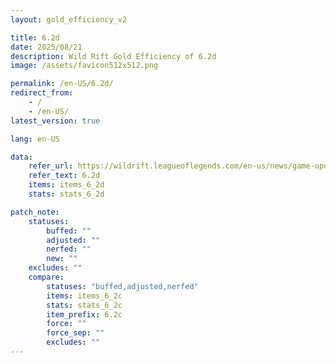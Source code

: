 ```yaml
---
layout: gold_efficiency_v2

title: 6.2d
date: 2025/08/21
description: Wild Rift Gold Efficiency of 6.2d
image: /assets/favicon512x512.png

permalink: /en-US/6.2d/
redirect_from:
    - /
    - /en-US/
latest_version: true

lang: en-US

data:
    refer_url: https://wildrift.leagueoflegends.com/en-us/news/game-updates/wild-rift-patch-notes-6-2d/
    refer_text: 6.2d
    items: items_6_2d
    stats: stats_6_2d

patch_note:
    statuses:
        buffed: ""
        adjusted: ""
        nerfed: ""
        new: ""
    excludes: ""
    compare:
        statuses: "buffed,adjusted,nerfed"
        items: items_6_2c
        stats: stats_6_2c
        item_prefix: 6.2c
        force: ""
        force_sep: ""
        excludes: ""
---
```

